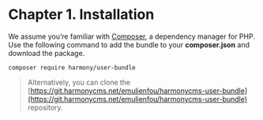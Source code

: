 # Chapter 1. Installation

We assume you’re familiar with [Composer](https://getcomposer.org), a dependency manager for PHP. Use the following command to add the bundle to your **composer.json** and download the package.

```text
composer require harmony/user-bundle
```

> Alternatively, you can clone the [https://git.harmonycms.net/emulienfou/harmonycms-user-bundle](https://git.harmonycms.net/emulienfou/harmonycms-user-bundle) repository.

